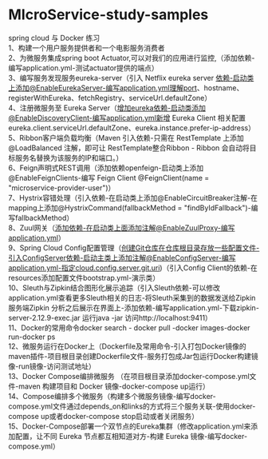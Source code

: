 # MIcroService-study-samples
spring cloud 与 Docker 练习</br>
1、构建一个用户服务提供者和一个电影服务消费者<br>
2、为微服务集成spring boot Actuator,可以对我们的应用进行监控,（添加依赖-编写application.yml-测试actuator提供的端点）<br>
3、编写服务发现服务eureka-server（引入 Netflix eureka server 依赖-启动类上添加@EnableEurekaServer-编写application.yml理解port、hostname、registerWithEureka、fetchRegistry、serviceUrl.defaultZone）<br>
4、注册微服务至 Eureka Server（增加eureka依赖-启动类添加@EnableDiscoveryClient-编写application.yml新增 Eureka Client 相关配置eureka.client.serviceUrl.defaultZone、eureka.instance.prefer-ip-address）<br>
5、Ribbon客户端负载均衡（Maven 引入依赖-只需在 RestTemplate 上添加@LoadBalanced 注解，即可让 RestTemplate整合Ribbon - Ribbon 会自动将目标服务名替换为该服务的IP和端口。）<br>
6、Feign声明式REST调用（添加依赖openfeign-启动类上添加@EnableFeignClients-编写 Feign Client @FeignClient(name = "microservice-provider-user")）<br>
7、Hystrix容错处理（引入依赖-在启动类上添加@EnableCircuitBreaker注解-在mapping上添加@HystrixCommand(fallbackMethod = "findByIdFallback")-编写fallbackMethod）<br>
8、Zuul网关（添加依赖-在启动类上面添加注解@EnableZuulProxy-编写application.yml）<br>
9、Spring Cloud Config配置管理（创建Git仓库在仓库根目录存放一些配置文件-引入ConfigServer依赖-启动主类上添加注解@EnableConfigServer-编写application.yml-指定cloud.config.server.git.uri)（引入Config Client的依赖-在resources添加配置文件bootstrap.yml-演示类）<br>
10、Sleuth与Zipkin结合图形化展示追踪（引入Sleuth依赖-可以修改application.yml查看更多Sleuth相关的日志-将Sleuth采集到的数据发送给Zipkin服务端Zipkin 分析之后展示在界面上-添加依赖-编写application.yml-下载zipkin-server-2.12.9-exec.jar 运行java -jar 访问http://localhost:9411）<br>
11、Docker的常用命令docker search - docker pull -docker images-docker run-docker ps<br>
12、微服务运行在Docker上（Dockerfile及常用命令-引入打包Docker镜像的maven插件-项目根目录创建Dockerfile文件-服务打包成Jar包运行Docker构建镜像-run镜像-访问测试地址）<br>
13、Docker Compose编排微服务 （在项目根目录添加docker-compose.yml文件-maven 构建项目和 Docker 镜像-docker-compose up运行）<br>
14、Compose编排多个微服务（构建多个微服务镜像-编写docker-compose.yml文件通过depends_on和links的方式将三个服务关联-使用docker-compose up或者docker-compose stop启动或者关闭服务）<br>
15、Docker-Compose部署一个双节点的Eureka集群（修改application.yml来添加配置，让不同 Eureka 节点都互相知道对方-构建 Eureka 镜像-编写docker-compose.yml）<br>
